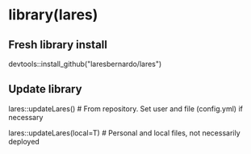 # library(lares)

## Fresh library install
devtools::install_github("laresbernardo/lares")

## Update library
<p>lares::updateLares() # From repository. Set user and file (config.yml) if necessary</p>
<p>lares::updateLares(local=T) # Personal and local files, not necessarily deployed</p>
